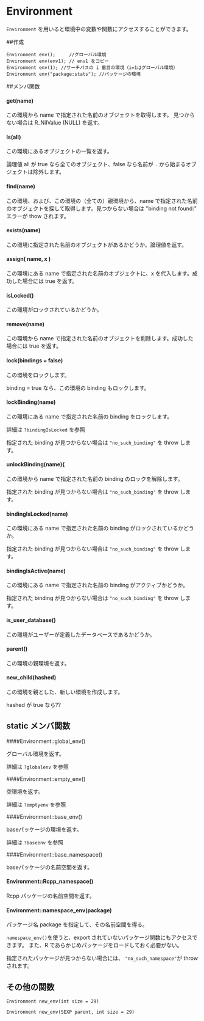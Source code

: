 # Environment

`Environment` を用いると環境中の変数や関数にアクセスすることができます。

##作成

```
Environment env();     //グローバル環境
Environment env(env1); // env1 をコピー
Environment env(1); //サーチパスの i 番目の環境（i=1はグローバル環境）
Environment env("package:stats"); //パッケージの環境
```

##メンバ関数

#### get(name)

この環境から name で指定された名前のオブジェクトを取得します。
見つからない場合は R_NilValue (NULL) を返す。

#### ls(all)

この環境にあるオブジェクトの一覧を返す。

論理値 all が true なら全てのオブジェクト、false なら名前が `.` から始まるオブジェクトは除外します。

#### find(name)

この環境、および、この環境の（全ての）親環境から、name で指定された名前のオブジェクトを探して取得します。見つからない場合は "binding not found:" エラーが thow されます。

#### exists(name)

この環境に指定された名前のオブジェクトがあるかどうか。論理値を返す。

#### assign( name, x )

この環境にある name で指定された名前のオブジェクトに、x を代入します。成功した場合には true を返す。



#### isLocked()

この環境がロックされているかどうか。

#### remove(name)

この環境から name で指定された名前のオブジェクトを削除します。成功した場合には true を返す。

#### lock(bindings = false)

この環境をロックします。

binding = true なら、この環境の binding もロックします。

#### lockBinding(name)

この環境にある name で指定された名前の binding をロックします。

詳細は `?bindingIsLocked` を参照

指定された binding が見つからない場合は `"no_such_binding"` を throw します。

#### unlockBinding(name){

この環境から name で指定された名前の binding のロックを解除します。

指定された binding が見つからない場合は `"no_such_binding"` を throw します。

#### bindingIsLocked(name)

この環境にある name で指定された名前の binding がロックされているかどうか。

指定された binding が見つからない場合は `"no_such_binding"` を throw します。

#### bindingIsActive(name)

この環境にある name で指定された名前の binding がアクティブかどうか。

指定された binding が見つからない場合は `"no_such_binding"` を throw します。

#### is_user_database()

この環境がユーザーが定義したデータベースであるかどうか。

#### parent()

この環境の親環境を返す。

#### new_child(hashed)

この環境を親とした、新しい環境を作成します。

hashed が true なら??


## static メンバ関数

####Environment::global_env()

グローバル環境を返す。 

詳細は `?globalenv` を参照


####Environment::empty_env()

空環境を返す。 

詳細は `?emptyenv` を参照

####Environment::base_env()

baseパッケージの環境を返す。 

詳細は `?baseenv` を参照

####Environment::base_namespace()

baseパッケージの名前空間を返す。 

#### Environment::Rcpp_namespace()

Rcpp パッケージの名前空間を返す。 

#### Environment::namespace_env(package)

パッケージ名 package を指定して、その名前空間を得る。

`namespace_env()`を使うと、export されていないパッケージ関数にもアクセスできます。
また、R であらかじめパッケージをロードしておく必要がない。

指定されたパッケージが見つからない場合には、 `"no_such_namespace"`が throw されます。



## その他の関数

```
Environment new_env(int size = 29)
```

```
Environment new_env(SEXP parent, int size = 29)
```

